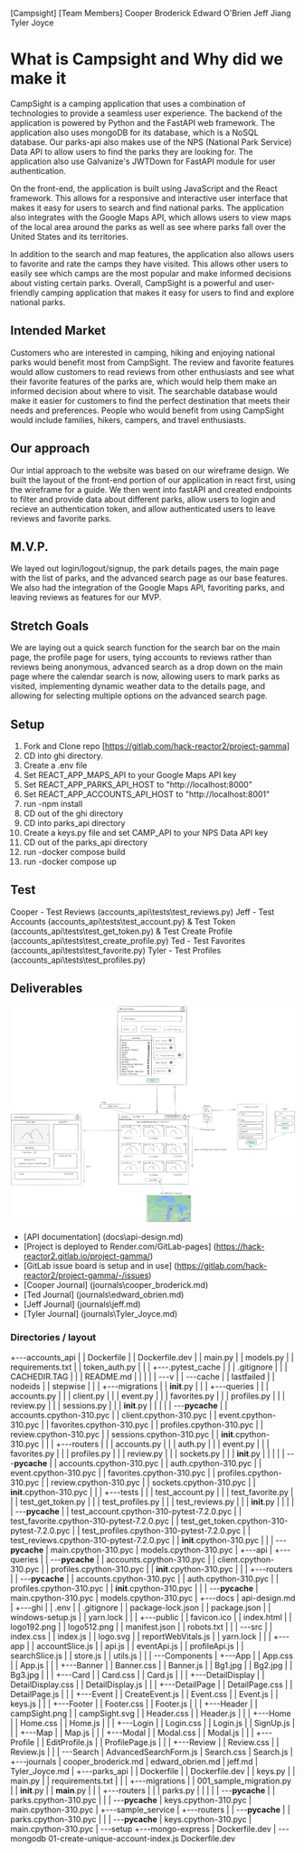 [Campsight]
[Team Members]
Cooper Broderick
Edward O'Brien
Jeff Jiang
Tyler Joyce

# What is Campsight and Why did we make it

CampSight is a camping application that uses a combination of technologies to provide a seamless user experience. The backend of the application is powered by Python and the FastAPI web framework. The application also uses mongoDB for its database, which is a NoSQL database. Our parks-api also makes use of the NPS (National Park Service) Data API to allow users to find the parks they are looking for. The application also use Galvanize's JWTDown for FastAPI module for user authentication.

On the front-end, the application is built using JavaScript and the React framework. This allows for a responsive and interactive user interface that makes it easy for users to search and find national parks. The application also integrates with the Google Maps API, which allows users to view maps of the local area around the parks as well as see where parks fall over the United States and its territories.

In addition to the search and map features, the application also allows users to favorite and rate the camps they have visited. This allows other users to easily see which camps are the most popular and make informed decisions about visting certain parks. Overall, CampSight is a powerful and user-friendly camping application that makes it easy for users to find and explore national parks.

## Intended Market

Customers who are interested in camping, hiking and enjoying national parks would benefit most from CampSight. The review and favorite features would allow customers to read reviews from other enthusiasts and see what their favorite features of the parks are, which would help them make an informed decision about where to visit. The searchable database would make it easier for customers to find the perfect destination that meets their needs and preferences. People who would benefit from using CampSight would include families, hikers, campers, and travel enthusiasts.

## Our approach

Our intial approach to the website was based on our wireframe design. We built the layout of the front-end portion of our application in react first, using the wireframe for a guide. We then went into fastAPI and created endpoints to filter and provide data about different parks, allow users to login and recieve an authentication token, and allow authenticated users to leave reviews and favorite parks.

## M.V.P.

We layed out login/logout/signup, the park details pages, the main page with the list of parks, and the advanced search page as our base features. We also had the integration of the Google Maps API, favoriting parks, and leaving reviews as features for our MVP.

## Stretch Goals

We are laying out a quick search function for the search bar on the main page, the profile page for users, tying accounts to reviews rather than reviews being anonymous, advanced search as a drop down on the main page where the calendar search is now, allowing users to mark parks as visited, implementing dynamic weather data to the details page, and allowing for selecting multiple options on the advanced search page.

## Setup
1. Fork and Clone repo [https://gitlab.com/hack-reactor2/project-gamma]
2. CD into ghi directory.
3. Create a .env file
4. Set REACT_APP_MAPS_API to your Google Maps API key
5. Set REACT_APP_PARKS_API_HOST to "http://localhost:8000"
6. Set REACT_APP_ACCOUNTS_API_HOST to "http://localhost:8001"
4. run -npm install
5. CD out of the ghi directory
6. CD into parks_api directory
7. Create a keys.py file and set CAMP_API to your NPS Data API key
8. CD out of the parks_api directory
9. run -docker compose build
10. run -docker compose up

## Test
Cooper - Test Reviews (accounts_api\tests\test_reviews.py)
Jeff - Test Accounts (accounts_api\tests\test_account.py) & Test Token (accounts_api\tests\test_get_token.py) & Test Create Profile (accounts_api\tests\test_create_profile.py)
Ted - Test Favorites (accounts_api\tests\test_favorite.py)
Tyler - Test Profiles (accounts_api\tests\test_profiles.py)

## Deliverables

![Wire-frame diagram](./CampSIghtWireFrame.png "Campsight")

- [API documentation] (docs\api-design.md)
- [Project is deployed to Render.com/GitLab-pages]  (https://hack-reactor2.gitlab.io/project-gamma/)
- [GitLab issue board is setup and in use] (https://gitlab.com/hack-reactor2/project-gamma/-/issues)
- [Cooper Journal] (journals\cooper_broderick.md)
- [Ted Journal] (journals\edward_obrien.md)
- [Jeff Journal] (journals\jeff.md)
- [Tyler Journal] (journals\Tyler_Joyce.md)

### Directories / layout

+---accounts_api
|   |   Dockerfile
|   |   Dockerfile.dev
|   |   main.py
|   |   models.py
|   |   requirements.txt
|   |   token_auth.py
|   |
|   +---.pytest_cache
|   |   |   .gitignore
|   |   |   CACHEDIR.TAG
|   |   |   README.md
|   |   |
|   |   \---v
|   |       \---cache
|   |               lastfailed
|   |               nodeids
|   |               stepwise
|   |
|   +---migrations
|   |       __init__.py
|   |
|   +---queries
|   |   |   accounts.py
|   |   |   client.py
|   |   |   event.py
|   |   |   favorites.py
|   |   |   profiles.py
|   |   |   review.py
|   |   |   sessions.py
|   |   |   __init__.py
|   |   |
|   |   \---__pycache__
|   |           accounts.cpython-310.pyc
|   |           client.cpython-310.pyc
|   |           event.cpython-310.pyc
|   |           favorites.cpython-310.pyc
|   |           profiles.cpython-310.pyc
|   |           review.cpython-310.pyc
|   |           sessions.cpython-310.pyc
|   |           __init__.cpython-310.pyc
|   |
|   +---routers
|   |   |   accounts.py
|   |   |   auth.py
|   |   |   event.py
|   |   |   favorites.py
|   |   |   profiles.py
|   |   |   review.py
|   |   |   sockets.py
|   |   |   __init__.py
|   |   |
|   |   \---__pycache__
|   |           accounts.cpython-310.pyc
|   |           auth.cpython-310.pyc
|   |           event.cpython-310.pyc
|   |           favorites.cpython-310.pyc
|   |           profiles.cpython-310.pyc
|   |           review.cpython-310.pyc
|   |           sockets.cpython-310.pyc
|   |           __init__.cpython-310.pyc
|   |
|   +---tests
|   |   |   test_account.py
|   |   |   test_favorite.py
|   |   |   test_get_token.py
|   |   |   test_profiles.py
|   |   |   test_reviews.py
|   |   |   __init__.py
|   |   |
|   |   \---__pycache__
|   |           test_account.cpython-310-pytest-7.2.0.pyc
|   |           test_favorite.cpython-310-pytest-7.2.0.pyc
|   |           test_get_token.cpython-310-pytest-7.2.0.pyc
|   |           test_profiles.cpython-310-pytest-7.2.0.pyc
|   |           test_reviews.cpython-310-pytest-7.2.0.pyc
|   |           __init__.cpython-310.pyc
|   |
|   \---__pycache__
|           main.cpython-310.pyc
|           models.cpython-310.pyc
|
+---api
|   +---queries
|   |   \---__pycache__
|   |           accounts.cpython-310.pyc
|   |           client.cpython-310.pyc
|   |           profiles.cpython-310.pyc
|   |           __init__.cpython-310.pyc
|   |
|   +---routers
|   |   \---__pycache__
|   |           accounts.cpython-310.pyc
|   |           auth.cpython-310.pyc
|   |           profiles.cpython-310.pyc
|   |           __init__.cpython-310.pyc
|   |
|   \---__pycache__
|           main.cpython-310.pyc
|           models.cpython-310.pyc
|
+---docs
|       api-design.md
|
+---ghi
|   |   .env
|   |   .gitignore
|   |   package-lock.json
|   |   package.json
|   |   windows-setup.js
|   |   yarn.lock
|   |
|   +---public
|   |       favicon.ico
|   |       index.html
|   |       logo192.png
|   |       logo512.png
|   |       manifest.json
|   |       robots.txt
|   |
|   \---src
|       |   index.css
|       |   index.js
|       |   logo.svg
|       |   reportWebVitals.js
|       |   yarn.lock
|       |
|       +---app
|       |       accountSlice.js
|       |       api.js
|       |       eventApi.js
|       |       profileApi.js
|       |       searchSlice.js
|       |       store.js
|       |       utils.js
|       |
|       \---Components
|           +---App
|           |       App.css
|           |       App.js
|           |
|           +---Banner
|           |       Banner.css
|           |       Banner.js
|           |       Bg1.jpg
|           |       Bg2.jpg
|           |       Bg3.jpg
|           |
|           +---Card
|           |       Card.css
|           |       Card.js
|           |
|           +---DetailDisplay
|           |       DetailDisplay.css
|           |       DetailDisplay.js
|           |
|           +---DetailPage
|           |       DetailPage.css
|           |       DetailPage.js
|           |
|           +---Event
|           |       CreateEvent.js
|           |       Event.css
|           |       Event.js
|           |       keys.js
|           |
|           +---Footer
|           |       Footer.css
|           |       Footer.js
|           |
|           +---Header
|           |       campSight.png
|           |       campSight.svg
|           |       Header.css
|           |       Header.js
|           |
|           +---Home
|           |       Home.css
|           |       Home.js
|           |
|           +---Login
|           |       Login.css
|           |       Login.js
|           |       SignUp.js
|           |
|           +---Map
|           |       Map.js
|           |
|           +---Modal
|           |       Modal.css
|           |       Modal.js
|           |
|           +---Profile
|           |       EditProfile.js
|           |       ProfilePage.js
|           |
|           +---Review
|           |       Review.css
|           |       Review.js
|           |
|           \---Search
|                   AdvancedSearchForm.js
|                   Search.css
|                   Search.js
|
+---journals
|       cooper_broderick.md
|       edward_obrien.md
|       jeff.md
|       Tyler_Joyce.md
|
+---parks_api
|   |   Dockerfile
|   |   Dockerfile.dev
|   |   keys.py
|   |   main.py
|   |   requirements.txt
|   |
|   +---migrations
|   |       001_sample_migration.py
|   |       __init__.py
|   |       __main__.py
|   |
|   +---routers
|   |   |   parks.py
|   |   |
|   |   \---__pycache__
|   |           parks.cpython-310.pyc
|   |
|   \---__pycache__
|           keys.cpython-310.pyc
|           main.cpython-310.pyc
|
+---sample_service
|   +---routers
|   |   \---__pycache__
|   |           parks.cpython-310.pyc
|   |
|   \---__pycache__
|           keys.cpython-310.pyc
|           main.cpython-310.pyc
|
\---setup
    +---mongo-express
    |       Dockerfile.dev
    |
    \---mongodb
            01-create-unique-account-index.js
            Dockerfile.dev
